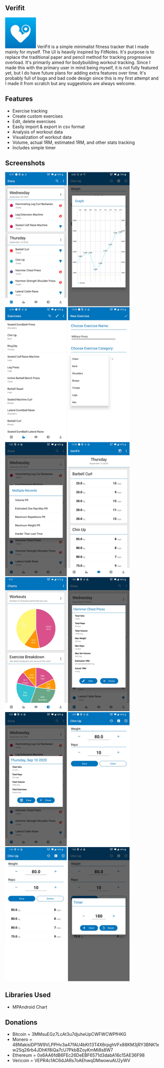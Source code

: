 ## Verifit
<img width="100" src="/metadata/logo/icon.svg">
VeriFit is a simple minimalist fitness tracker that I made mainly for myself. The UI is heavily inspired by FitNotes. It's purpose is to replace the traditional paper and pencil method for tracking progressive overload. It's primarily aimed for bodybuilding workout tracking. Since I made this with the primary user in mind being myself, it is not fully featured yet, but I do have future plans for adding extra features over time. It's probably full of bugs and bad code design since this is my first attempt and I made it from scratch but any suggestions are always welcome.

## Features
* Exercise tracking
* Create custom exercises
* Edit, delete exercises
* Easily import & export in csv format
* Analysis of workout data
* Visualization of workout data
* Volume, actual 1RM, estimated 1RM, and other stats tracking
* Includes simple timer

## Screenshots
<img width="200" src="/metadata/screenshots/Screenshot2.jpg"> <img width="200" src="/metadata/screenshots/Screenshot1.jpg"> <img width="200" src="/metadata/screenshots/Screenshot3.jpg"> <img width="200" src="/metadata/screenshots/Screenshot4.jpg">
<img width="200" src="/metadata/screenshots/Screenshot5.jpg"> <img width="200" src="/metadata/screenshots/Screenshot6.jpg"> <img width="200" src="/metadata/screenshots/Screenshot7.jpg"> <img width="200" src="/metadata/screenshots/Screenshot8.jpg">
<img width="200" src="/metadata/screenshots/Screenshot9.jpg"> <img width="200" src="/metadata/screenshots/Screenshot10.jpg"> <img width="200" src="/metadata/screenshots/Screenshot11.jpg"> <img width="200" src="/metadata/screenshots/Screenshot12.jpg">

## Libraries Used
* MPAndroid Chart

## Donations
* Bitcoin = 3MMsuEGz7LcAt3u7djuheUpCWFWCWPfHKG
* Monero = 48MakisiDP1W9VLPPHv3a47fAU4bKt13T4X6rpghVFx88KM3jRY3BNK1xw2Sq26rb4JDhKf8iQa7cU7PkbBZoyKmMi8s8W7
* Ethereum = 0x6AA6fdB6FEc26DeEBF6571d3dabA16c15AE36F98
* Vericoin = VEPR4c1AC6dJARs7oAEhwqDMwowuAU2yWV